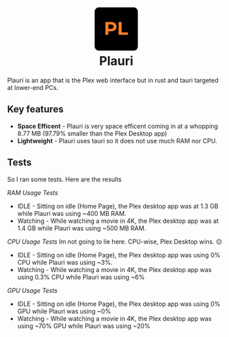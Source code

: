 <h1 align="center">
 <img height="100px" src="https://raw.githubusercontent.com/FortNbreak/Plauri/main/plauri.png" />
 <br />
 Plauri
</h1>

Plauri is an app that is the Plex web interface but in rust and tauri targeted at lower-end PCs.

## Key features
- **Space Efficent** - Plauri is very space efficent coming in at a whopping 8.77 MB (97.79% smaller than the Plex Desktop app)
- **Lightweight** - Plauri uses tauri so it does not use much RAM nor CPU.

## Tests
So I ran some tests. Here are the results

*RAM Usage Tests*
- IDLE - Sitting on idle (Home Page), the Plex desktop app was at 1.3 GB while Plauri was using ~400 MB RAM.
- Watching - While watching a movie in 4K, the Plex desktop app was at 1.4 GB while Plauri was using ~500 MB RAM.

*CPU Usage Tests*
Im not going to lie here. CPU-wise, Plex Desktop wins. 😔
- IDLE - Sitting on idle (Home Page), the Plex desktop app was using 0% CPU while Plauri was using ~3%.
- Watching - While watching a movie in 4K, the Plex desktop app was using 0.3% CPU while Plauri was using ~6%

*GPU Usage Tests*
- IDLE - Sitting on idle (Home Page), the Plex desktop app was using 0% GPU while Plauri was using ~0%
- Watching - While watching a movie in 4K, the Plex desktop app was using ~70% GPU while Plauri was using ~20%

